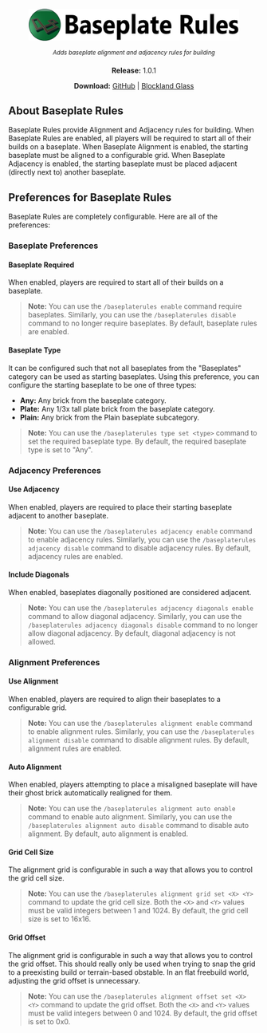 <p align="center">
 <img src="https://github.com/Boomshicleafaunda/Support_BaseplateRules/blob/master/title.png" height=64>
</p>

<p align="center"><sup><i>Adds baseplate alignment and adjacency rules for building</i></sup></p>

<p align="center"><strong>Release:</strong> 1.0.1</p>
<p align="center"><strong>Download:</strong>
 <a href="https://github.com/Boomshicleafaunda/Support_BaseplateRules/archive/v1.0.0.zip">GitHub</a> | <a href="https://blocklandglass.com/addons/download.php?id=1032">Blockland Glass</a>
</p>

## About Baseplate Rules

Baseplate Rules provide Alignment and Adjacency rules for building. When Baseplate Rules are enabled, all players will be required to start all of their builds on a baseplate. When Baseplate Alignment is enabled, the starting baseplate must be aligned to a configurable grid. When Baseplate Adjacency is enabled, the starting baseplate must be placed adjacent (directly next to) another baseplate.

## Preferences for Baseplate Rules

Baseplate Rules are completely configurable. Here are all of the preferences:

### Baseplate Preferences

#### Baseplate Required

When enabled, players are required to start all of their builds on a baseplate.

> **Note:** You can use the `/baseplaterules enable` command require baseplates. Similarly, you can use the `/baseplaterules disable` command to no longer require baseplates. By default, baseplate rules are enabled.

#### Baseplate Type

It can be configured such that not all baseplates from the "Baseplates" category can be used as starting baseplates. Using this preference, you can configure the starting baseplate to be one of three types:

 - **Any:** Any brick from the baseplate category.
 - **Plate:** Any 1/3x tall plate brick from the baseplate category.
 - **Plain:** Any brick from the Plain baseplate subcategory.
 
 > **Note:** You can use the `/baseplaterules type set <type>` command to set the required baseplate type. By default, the required baseplate type is set to "Any".

### Adjacency Preferences

#### Use Adjacency

When enabled, players are required to place their starting baseplate adjacent to another baseplate.

> **Note:** You can use the `/baseplaterules adjacency enable` command to enable adjacency rules. Similarly, you can use the `/baseplaterules adjacency disable` command to disable adjacency rules. By default, adjacency rules are enabled.

#### Include Diagonals

When enabled, baseplates diagonally positioned are considered adjacent.

> **Note:** You can use the `/baseplaterules adjacency diagonals enable` command to allow diagonal adjacency. Similarly, you can use the `/baseplaterules adjacency diagonals disable` command to no longer allow diagonal adjacency. By default, diagonal adjacency is not allowed.

### Alignment Preferences

#### Use Alignment

When enabled, players are required to align their baseplates to a configurable grid.

> **Note:** You can use the `/baseplaterules alignment enable` command to enable alignment rules. Similarly, you can use the `/baseplaterules alignment disable` command to disable alignment rules. By default, alignment rules are enabled.

#### Auto Alignment

When enabled, players attempting to place a misaligned baseplate will have their ghost brick automatically realigned for them.

> **Note:** You can use the `/baseplaterules alignment auto enable` command to enable auto alignment. Similarly, you can use the `/baseplaterules alignment auto disable` command to disable auto alignment. By default, auto alignment is enabled.

#### Grid Cell Size

The alignment grid is configurable in such a way that allows you to control the grid cell size.

> **Note:** You can use the `/baseplaterules alignment grid set <X> <Y>` command to update the grid cell size. Both the `<X>` and `<Y>` values must be valid integers between 1 and 1024. By default, the grid cell size is set to 16x16.

#### Grid Offset

The alignment grid is configurable in such a way that allows you to control the grid offset. This should really only be used when trying to snap the grid to a preexisting build or terrain-based obstable. In an flat freebuild world, adjusting the grid offset is unnecessary.

> **Note:** You can use the `/baseplaterules alignment offset set <X> <Y>` command to update the grid offset. Both the `<X>` and `<Y>` values must be valid integers between 0 and 1024. By default, the grid offset is set to 0x0.
